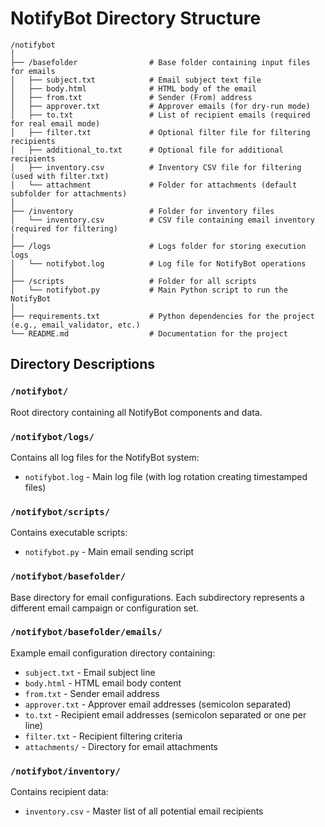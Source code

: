 # NotifyBot Directory Structure

```
/notifybot
│
├── /basefolder                # Base folder containing input files for emails
│   ├── subject.txt            # Email subject text file
│   ├── body.html              # HTML body of the email
│   ├── from.txt               # Sender (From) address
│   ├── approver.txt           # Approver emails (for dry-run mode)
│   ├── to.txt                 # List of recipient emails (required for real email mode)
│   ├── filter.txt             # Optional filter file for filtering recipients
│   ├── additional_to.txt      # Optional file for additional recipients
│   ├── inventory.csv          # Inventory CSV file for filtering (used with filter.txt)
│   └── attachment             # Folder for attachments (default subfolder for attachments)
│
├── /inventory                 # Folder for inventory files
│   └── inventory.csv          # CSV file containing email inventory (required for filtering)
│
├── /logs                      # Logs folder for storing execution logs
│   └── notifybot.log          # Log file for NotifyBot operations
│
├── /scripts                   # Folder for all scripts
│   └── notifybot.py           # Main Python script to run the NotifyBot
│
├── requirements.txt           # Python dependencies for the project (e.g., email_validator, etc.)
└── README.md                  # Documentation for the project

```

## Directory Descriptions

### `/notifybot/`
Root directory containing all NotifyBot components and data.

### `/notifybot/logs/`
Contains all log files for the NotifyBot system:
- `notifybot.log` - Main log file (with log rotation creating timestamped files)

### `/notifybot/scripts/`
Contains executable scripts:
- `notifybot.py` - Main email sending script

### `/notifybot/basefolder/`
Base directory for email configurations. Each subdirectory represents a different email campaign or configuration set.

### `/notifybot/basefolder/emails/`
Example email configuration directory containing:
- `subject.txt` - Email subject line
- `body.html` - HTML email body content
- `from.txt` - Sender email address
- `approver.txt` - Approver email addresses (semicolon separated)
- `to.txt` - Recipient email addresses (semicolon separated or one per line)
- `filter.txt` - Recipient filtering criteria
- `attachments/` - Directory for email attachments

### `/notifybot/inventory/`
Contains recipient data:
- `inventory.csv` - Master list of all potential email recipients
